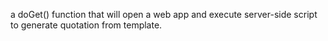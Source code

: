 a doGet() function that will open a web app and execute server-side script to generate quotation from template.
